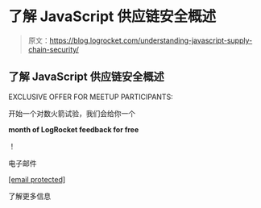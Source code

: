 # 了解 JavaScript 供应链安全概述

> 原文：<https://blog.logrocket.com/understanding-javascript-supply-chain-security/>

## 了解 JavaScript 供应链安全概述

EXCLUSIVE OFFER FOR MEETUP PARTICIPANTS:

开始一个对数火箭试验，我们会给你一个

**month of LogRocket feedback for free**

！

电子邮件

[[email protected]](/cdn-cgi/l/email-protection)

了解更多信息